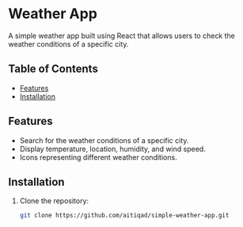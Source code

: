 # Weather App

A simple weather app built using React that allows users to check the weather conditions of a specific city.

## Table of Contents

- [Features](#features)
- [Installation](#installation)

## Features

- Search for the weather conditions of a specific city.
- Display temperature, location, humidity, and wind speed.
- Icons representing different weather conditions.


## Installation

1. Clone the repository:

   ```bash
   git clone https://github.com/aitiqad/simple-weather-app.git
